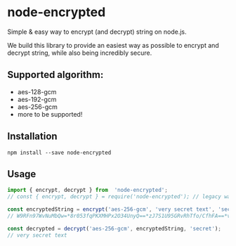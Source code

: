 
# node-encrypted
Simple & easy way to encrypt (and decrypt) string on node.js.

We build this library to provide an easiest way as possible to encrypt and decrypt string, while also being incredibly secure.

## Supported algorithm:
- aes-128-gcm
- aes-192-gcm
- aes-256-gcm
- more to be supported!

  
## Installation
```
npm install --save node-encrypted
```

## Usage
```javascript
import { encrypt, decrypt } from  'node-encrypted';
// const { encrypt, decrypt } = require('node-encrypted'); // legacy way

const encryptedString = encrypt('aes-256-gcm', 'very secret text', 'secret');
// W9RFn97WvNuMbQw=*8r053fqPKXMHPx2O34UnyQ==*zJ7S1U95GRvRhTfo/CfhFA==*vQOEQZKf9mWEhdoyUnfWiA==

const decrypted = decrypt('aes-256-gcm', encryptedString, 'secret');
// very secret text
```
